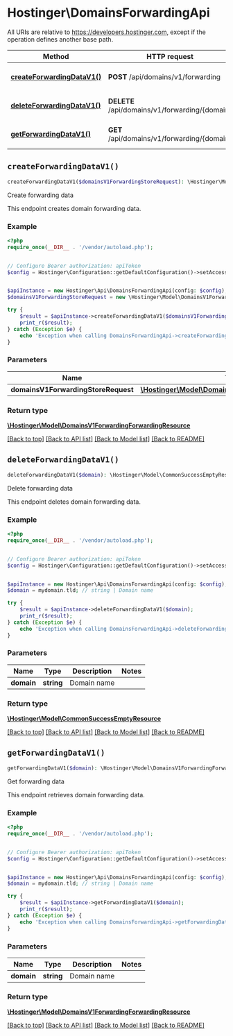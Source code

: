 # Hostinger\DomainsForwardingApi

All URIs are relative to https://developers.hostinger.com, except if the operation defines another base path.

| Method | HTTP request | Description |
| ------------- | ------------- | ------------- |
| [**createForwardingDataV1()**](DomainsForwardingApi.md#createForwardingDataV1) | **POST** /api/domains/v1/forwarding | Create forwarding data |
| [**deleteForwardingDataV1()**](DomainsForwardingApi.md#deleteForwardingDataV1) | **DELETE** /api/domains/v1/forwarding/{domain} | Delete forwarding data |
| [**getForwardingDataV1()**](DomainsForwardingApi.md#getForwardingDataV1) | **GET** /api/domains/v1/forwarding/{domain} | Get forwarding data |


## `createForwardingDataV1()`

```php
createForwardingDataV1($domainsV1ForwardingStoreRequest): \Hostinger\Model\DomainsV1ForwardingForwardingResource
```

Create forwarding data

This endpoint creates domain forwarding data.

### Example

```php
<?php
require_once(__DIR__ . '/vendor/autoload.php');


// Configure Bearer authorization: apiToken
$config = Hostinger\Configuration::getDefaultConfiguration()->setAccessToken('YOUR_ACCESS_TOKEN');


$apiInstance = new Hostinger\Api\DomainsForwardingApi(config: $config);
$domainsV1ForwardingStoreRequest = new \Hostinger\Model\DomainsV1ForwardingStoreRequest(); // \Hostinger\Model\DomainsV1ForwardingStoreRequest

try {
    $result = $apiInstance->createForwardingDataV1($domainsV1ForwardingStoreRequest);
    print_r($result);
} catch (Exception $e) {
    echo 'Exception when calling DomainsForwardingApi->createForwardingDataV1: ', $e->getMessage(), PHP_EOL;
}
```

### Parameters

| Name | Type | Description  | Notes |
| ------------- | ------------- | ------------- | ------------- |
| **domainsV1ForwardingStoreRequest** | [**\Hostinger\Model\DomainsV1ForwardingStoreRequest**](../Model/DomainsV1ForwardingStoreRequest.md)|  | |

### Return type

[**\Hostinger\Model\DomainsV1ForwardingForwardingResource**](../Model/DomainsV1ForwardingForwardingResource.md)

[[Back to top]](#) [[Back to API list]](../../README.md#endpoints)
[[Back to Model list]](../../README.md#models)
[[Back to README]](../../README.md)

## `deleteForwardingDataV1()`

```php
deleteForwardingDataV1($domain): \Hostinger\Model\CommonSuccessEmptyResource
```

Delete forwarding data

This endpoint deletes domain forwarding data.

### Example

```php
<?php
require_once(__DIR__ . '/vendor/autoload.php');


// Configure Bearer authorization: apiToken
$config = Hostinger\Configuration::getDefaultConfiguration()->setAccessToken('YOUR_ACCESS_TOKEN');


$apiInstance = new Hostinger\Api\DomainsForwardingApi(config: $config);
$domain = mydomain.tld; // string | Domain name

try {
    $result = $apiInstance->deleteForwardingDataV1($domain);
    print_r($result);
} catch (Exception $e) {
    echo 'Exception when calling DomainsForwardingApi->deleteForwardingDataV1: ', $e->getMessage(), PHP_EOL;
}
```

### Parameters

| Name | Type | Description  | Notes |
| ------------- | ------------- | ------------- | ------------- |
| **domain** | **string**| Domain name | |

### Return type

[**\Hostinger\Model\CommonSuccessEmptyResource**](../Model/CommonSuccessEmptyResource.md)

[[Back to top]](#) [[Back to API list]](../../README.md#endpoints)
[[Back to Model list]](../../README.md#models)
[[Back to README]](../../README.md)

## `getForwardingDataV1()`

```php
getForwardingDataV1($domain): \Hostinger\Model\DomainsV1ForwardingForwardingResource
```

Get forwarding data

This endpoint retrieves domain forwarding data.

### Example

```php
<?php
require_once(__DIR__ . '/vendor/autoload.php');


// Configure Bearer authorization: apiToken
$config = Hostinger\Configuration::getDefaultConfiguration()->setAccessToken('YOUR_ACCESS_TOKEN');


$apiInstance = new Hostinger\Api\DomainsForwardingApi(config: $config);
$domain = mydomain.tld; // string | Domain name

try {
    $result = $apiInstance->getForwardingDataV1($domain);
    print_r($result);
} catch (Exception $e) {
    echo 'Exception when calling DomainsForwardingApi->getForwardingDataV1: ', $e->getMessage(), PHP_EOL;
}
```

### Parameters

| Name | Type | Description  | Notes |
| ------------- | ------------- | ------------- | ------------- |
| **domain** | **string**| Domain name | |

### Return type

[**\Hostinger\Model\DomainsV1ForwardingForwardingResource**](../Model/DomainsV1ForwardingForwardingResource.md)

[[Back to top]](#) [[Back to API list]](../../README.md#endpoints)
[[Back to Model list]](../../README.md#models)
[[Back to README]](../../README.md)
